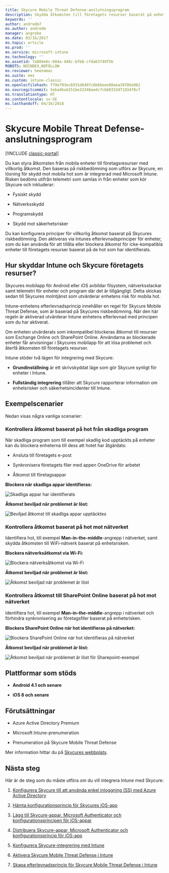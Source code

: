 ```yaml
---
title: Skycure Mobile Threat Defense-anslutningsprogram
description: Skydda åtkomsten till företagets resurser baserat på enhet, nätverk och programrisk med Skycure Mobile Threat Defense-anslutningsprogrammet och Intune.
keywords: ''
author: andredm7
ms.author: andredm
manager: angrobe
ms.date: 03/16/2017
ms.topic: article
ms.prod: ''
ms.service: microsoft-intune
ms.technology: ''
ms.assetid: 7a004e6c-604a-448c-bfb8-cfda63749f5b
ROBOTS: NOINDEX,NOFOLLOW
ms.reviewer: heenamac
ms.suite: ems
ms.custom: intune-classic
ms.openlocfilehash: f79e793ec6931d6497c6b66eee98aea39786e962
ms.sourcegitcommit: 5eba4bad151be32346aedc7cbb0333d71934f8cf
ms.translationtype: HT
ms.contentlocale: sv-SE
ms.lasthandoff: 04/16/2018
---
```

# <a name="skycure-mobile-threat-defense-connector"></a>Skycure Mobile Threat Defense-anslutningsprogram

[!INCLUDE [classic-portal](../includes/classic-portal.md)]

Du kan styra åtkomsten från mobila enheter till företagsresurser med villkorlig åtkomst. Den baseras på riskbedömning som utförs av Skycure, en lösning för skydd mot mobila hot som är integrerad med Microsoft Intune. Risken bedöms utifrån telemetri som samlas in från enheter som kör Skycure och inkluderar:

-   Fysiskt skydd

-   Nätverksskydd

-   Programskydd

-   Skydd mot säkerhetsrisker

Du kan konfigurera principer för villkorlig åtkomst baserat på Skycures riskbedömning. Den aktiveras via Intunes efterlevnadsprinciper för enheter, som du kan använda för att tillåta eller blockera åtkomst för icke-kompatibla enheter till företagets resurser baserat på de hot som har identifierats.

## <a name="how-do-intune-and-skycure-help-protect-your-company-resources"></a>Hur skyddar Intune och Skycure företagets resurser?

Skycures mobilapp för Android eller iOS avbildar filsystem, nätverksstackar samt telemetri för enheter och program där det är tillgängligt. Detta skickas sedan till Skycures molntjänst som utvärderar enhetens risk för mobila hot.

Intune-enhetens efterlevnadsprincip innehåller en regel för Skycure Mobile Threat Defense, som är baserad på Skycures riskbedömning. När den här regeln är aktiverad utvärderar Intune enhetens efterlevnad med principen som du har aktiverat.

Om enheten utvärderats som inkompatibel blockeras åtkomst till resurser som Exchange Online och SharePoint Online. Användarna av blockerade enheter får anvisningar i Skycures mobilapp för att lösa problemet och återfå åtkomsten till företagets resurser.

Intune stöder två lägen för integrering med Skycure:

-   **Grundinställning** är ett skrivskyddat läge som gör Skycure synligt för enheter i Intune.

-   **Fullständig integrering** tillåter att Skycure rapporterar information om enhetsrisker och säkerhetsincidenter till Intune.

## <a name="sample-scenarios"></a>Exempelscenarier

Nedan visas några vanliga scenarier:

### <a name="control-access-based-on-threats-from-malicious-apps"></a>Kontrollera åtkomst baserat på hot från skadliga program

När skadliga program som till exempel skadlig kod upptäckts på enheter kan du blockera enheterna till dess att hotet har åtgärdats:

-   Ansluta till företagets e-post

-   Synkronisera företagets filer med appen OneDrive för arbetet

-   Åtkomst till företagsappar

**Blockera när skadliga appar identifieras:**

![Skadliga appar har identifierats](../media/mtp/skycure-arch-1.png)

**Åtkomst beviljad när problemet är löst:**

![Beviljad åtkomst till skadliga appar upptäcktes](../media/mtp/skycure-arch-2.png)

### <a name="control-access-based-on-threat-to-network"></a>Kontrollera åtkomst baserat på hot mot nätverket

Identifiera hot, till exempel **Man-in-the-middle**-angrepp i nätverket, samt skydda åtkomsten till WiFi-nätverk baserat på enhetsrisken.

**Blockera nätverksåtkomst via Wi-Fi:**

![Blockera nätverksåtkomst via Wi-Fi](../media/mtp/skycure-arch-3.png)

**Åtkomst beviljad när problemet är löst:**

![Åtkomst beviljad när problemet är löst](../media/mtp/skycure-arch-4.png)

### <a name="control-access-to-sharepoint-online-based-on-threat-to-network"></a>Kontrollera åtkomst till SharePoint Online baserat på hot mot nätverket

Identifiera hot, till exempel **Man-in-the-middle**-angrepp i nätverket och förhindra synkronisering av företagsfiler baserat på enhetsrisken.

**Blockera SharePoint Online när hot identifieras på nätverket:**

![Blockera SharePoint Online när hot identifieras på nätverket](../media/mtp/skycure-arch-5.png)

**Åtkomst beviljad när problemet är löst:**

![Åtkomst beviljad när problemet är löst för Sharepoint-exempel](../media/mtp/skycure-arch-6.png)

## <a name="supported-platforms"></a>Plattformar som stöds

-   **Android 4.1 och senare**

-   **iOS 8 och senare**

## <a name="pre-requisites"></a>Förutsättningar

-   Azure Active Directory Premium

-   Microsoft Intune-prenumeration

-   Prenumeration på Skycure Mobile Threat Defense

Mer information hittar du på [Skycures webbplats](https://www.skycure.com/skycure-microsoft-integration/).

## <a name="next-steps"></a>Nästa steg

Här är de steg som du måste utföra om du vill integrera Intune med Skycure:

1.  [Konfigurera Skycure till att använda enkel inloggning (SS) med Azure Active Directory](/intune-classic/deploy-use/configure-skycure-to-use-azure-active-directory-single-sign-on)

2.  [Hämta konfigurationsprincip för Skycures iOS-app](/intune-classic/deploy-use/download-skycure-ios-app-configuration-policy)

3.  [Lägg till Skycure-appar, Microsoft Authenticator och konfigurationsprincipen för iOS-appar](/intune-classic/deploy-use/add-skycure-apps-microsoft-authenticator-and-ios-app-configuration-policy)

4.  [Distribuera Skycure-appar, Microsoft Authenticator och konfigurationsprincip för iOS-app](/intune-classic/deploy-use/deploy-skycure-apps-microsoft-authenticator-app-and-ios-app-configuration-policy)

5.  [Konfigurera Skycure-integrering med Intune](/intune-classic/deploy-use/setup-the-skycure-integration-with-Intune)

6.  [Aktivera Skycure Mobile Threat Defense i Intune](/intune-classic/deploy-use/enable-skycure-mobile-threat-defense-in-intune)

7.  [Skapa efterlevnadsprincip för Skycure Mobile Threat Defense i Intune](/intune-classic/deploy-use/create-skycure-mobile-threat-defense-compliance-policy)
